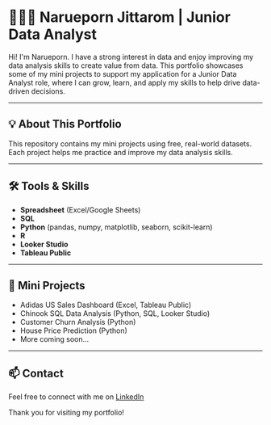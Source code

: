 # 👩🏻‍💻 Narueporn Jittarom | Junior Data Analyst

Hi! I'm Narueporn. I have a strong interest in data and enjoy improving my data analysis skills to create value from data. This portfolio showcases some of my mini projects to support my application for a Junior Data Analyst role, where I can grow, learn, and apply my skills to help drive data-driven decisions.

---

## 💡 About This Portfolio  
This repository contains my mini projects using free, real-world datasets. Each project helps me practice and improve my data analysis skills.

---

## 🛠 Tools & Skills  
- **Spreadsheet** (Excel/Google Sheets)  
- **SQL**  
- **Python** (pandas, numpy, matplotlib, seaborn, scikit-learn)  
- **R** 
- **Looker Studio**  
- **Tableau Public**  

---

## 📂 Mini Projects  
- Adidas US Sales Dashboard (Excel, Tableau Public)
- Chinook SQL Data Analysis (Python, SQL, Looker Studio)
- Customer Churn Analysis (Python)  
- House Price Prediction (Python)  
- More coming soon...

---

## 📫 Contact  
Feel free to connect with me on [LinkedIn](https://www.linkedin.com/in/narueporn-jittarom-9b5b40283/)

Thank you for visiting my portfolio!
